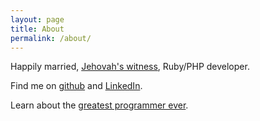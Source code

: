 ```yaml
---
layout: page
title: About
permalink: /about/
---
```


Happily married, [Jehovah's witness](http://www.jw.org/en/jehovahs-witnesses/faq/), Ruby/PHP developer.

Find me on [github](http://github.com/mjacobus) and [LinkedIn](https://www.linkedin.com/in/marcelojacobus).

Learn about the [greatest programmer ever](http://www.jw.org/download/?output=html&pub=lf&fileformat=PDF&alllangs=0&langwritten=E&txtCMSLang=E&isBible=0).
